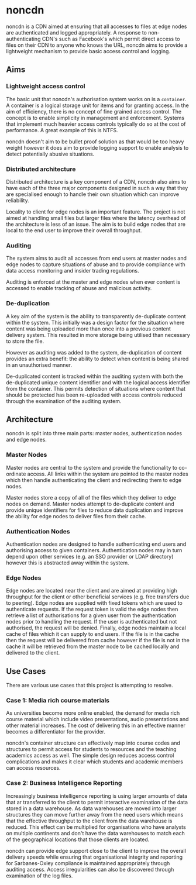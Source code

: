 # noncdn

noncdn is a CDN aimed at ensuring that all accesses to files at edge nodes are authenticated and logged appropriately. A response to non-authenticating CDN's such as Facebook's which permit direct access to files on their CDN to anyone who knows the URL, noncdn aims to provide a lightweight mechanism to provide basic access control and logging. 



## Aims
### Lightweight access control
The basic unit that noncdn's authorisation system works on is a `container`. A container is a logical storage unit for items and for granting access. In the aim of efficiency, there is no concept of fine grained access control. The concept is to enable simplicity in management and enforcement. Systems that implement much heavier access controls typically do so at the cost of performance. A great example of this is NTFS.

noncdn doesn't aim to be bullet proof solution as that would be too heavy weight however it does aim to provide logging support to enable analysis to detect potentially abusive situations.



### Distributed architecture
Distributed architecture is a key component of a CDN, noncdn also aims to have each of the three major components designed in such a way that they are specialised enough to handle their own situation which can improve reliability.

Locality to client for edge nodes is an important feature. The project is not aimed at handling small files but larger files where the latency overhead of the architecture is less of an issue. The aim is to build edge nodes that are local to the end user to improve their overall throughput.



### Auditing
The system aims to audit all accesses from end users at master nodes and edge nodes to capture situations of abuse and to provide compliance with data access monitoring and insider trading regulations. 

Auditing is enforced at the master and edge nodes when ever content is accessed to enable tracking of abuse and malicious activity.



### De-duplication
A key aim of the system is the ability to transparently de-duplicate content within the system. This initially was a design factor for the situation where content was being uploaded more than once into a previous content delivery system. This resulted in more storage being utilised than necessary to store the file.

However as auditing was added to the system, de-duplication of content provides an extra benefit: the ability to detect when content is being shared in an unauthorised manner.

De-duplicated content is tracked within the auditing system with both the de-duplicated unique content identifier and with the logical access identifier from the container. This permits detection of situations where content that should be protected has been re-uploaded with access controls reduced through the examination of the auditing system.



## Architecture

noncdn is split into three main parts: master nodes, authentication nodes and edge nodes. 

### Master Nodes
Master nodes are central to the system and provide the functionality to co-ordinate access. All links within the system are pointed to the master nodes which then handle authenticating the client and redirecting them to edge nodes.

Master nodes store a copy of all of the files which they deliver to edge nodes on demand. Master nodes attempt to de-duplicate content and provide unique identifiers for files to reduce data duplication and improve the ability for edge nodes to deliver files from their cache.

### Authentication Nodes
Authentication nodes are designed to handle authenticating end users and authorising access to given containers. Authentication nodes may in turn depend upon other services (e.g. an SSO provider or LDAP directory) however this is abstracted away within the system.


### Edge Nodes
Edge nodes are located near the client and are aimed at providing high throughput for the client or other beneficial services (e.g. free transfers due to peering). Edge nodes are supplied with fixed tokens which are used to authenticate requests. If the request token is valid the edge nodes then retrieve a list of authorisations for a given user from the authentication nodes prior to handling the request. If the user is authenticated but not authorised, the request will be denied. Finally, edge nodes maintain a local cache of files which it can supply to end users. If the file is in the cache then the request will be delivered from cache however if the file is not in the cache it will be retrieved from the master node to be cached locally and delivered to the client.


## Use Cases
There are various use cases that this project is attempting to resolve.

### Case 1: Media rich course materials
As universities become more online enabled, the demand for media rich course material which include video presentations, audio presentations and other material increases. The cost of delivering this in an effective manner becomes a differentiator for the provider.

noncdn's container structure can effectively map into course codes and structures to permit access for students to resources and the teaching academics access as well. The simple design reduces access control complications and makes it clear which students and academic members can access resources.


### Case 2: Business Intelligence Reporting
Increasingly business intelligence reporting is using larger amounts of data that ar transferred to the client to permit interactive examination of the data stored in a data warehouse. As data warehouses are moved into larger structures they can move further away from the need users which means that the effective throughput to the client from the data warehouse is reduced. This effect can be multiplied for organisations who have analysts on multiple continents and don't have the data warehouses to match each of the geographical locations that those clients are located.

noncdn can provide edge support close to the client to improve the overall delivery speeds while ensuring that organisational integrity and reporting for Sarbanes-Oxley compliance is maintained appropriately through auditing access. Access irregularities can also be discovered through examination of the log files.
